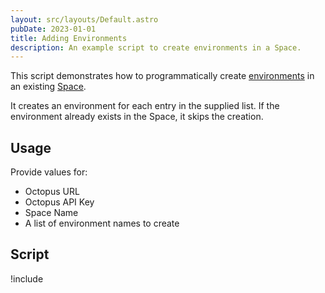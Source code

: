 ```yaml
---
layout: src/layouts/Default.astro
pubDate: 2023-01-01
title: Adding Environments
description: An example script to create environments in a Space.
---
```


This script demonstrates how to programmatically create [environments](/docs/infrastructure/environments/index.md) in an existing [Space](/docs/administration/spaces/).

It creates an environment for each entry in the supplied list. If the environment already exists in the Space, it skips the creation.

## Usage

Provide values for:

- Octopus URL
- Octopus API Key
- Space Name
- A list of environment names to create

## Script

!include <add-environments-scripts>
